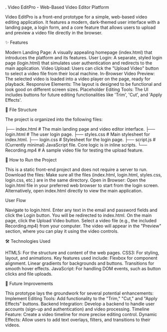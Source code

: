 .
Video EditPro - Web-Based Video Editor Platform

Video EditPro is a front-end prototype for a simple, web-based video editing application. It features a modern, dark-themed user interface with a landing page, a login form, and a core feature that allows users to upload and preview a video file directly in the browser.

✨ Features

Modern Landing Page: A visually appealing homepage (index.html) that introduces the platform and its features.
User Login: A separate, styled login page (login.html) that simulates user authentication and redirects to the main application.
Video Upload: Users can click the "Upload Video" button to select a video file from their local machine.
In-Browser Video Preview: The selected video is loaded into a video player on the page, ready for playback.
Responsive Elements: The layout is designed to be functional and look good on different screen sizes.
Placeholder Editing Tools: The UI includes buttons for future editing functionalities like 'Trim', 'Cut', and 'Apply Effects'.

📂 File Structure

The project is organized into the following files:

├── index.html          # The main landing page and video editor interface.
├── login.html          # The user login page.
├── styles.css          # Main stylesheet for index.html.
├── login.css           # Stylesheet for the login page.
├── script.js           # (Currently minimal) JavaScript file. Core logic is in inline scripts.
└── Recording.mp4       # A sample video file for testing the upload feature.



🚀 How to Run the Project

This is a static front-end project and does not require a server to run.
Download the files: Make sure all the files (index.html, login.html, styles.css, login.css, etc.) are in the same directory.
Open in Browser:
Open the login.html file in your preferred web browser to start from the login screen.
Alternatively, open index.html directly to view the main application.

User Flow

Navigate to login.html.
Enter any text in the email and password fields and click the Login button. You will be redirected to index.html.
On the main page, click the Upload Video button.
Select a video file (e.g., the included Recording.mp4) from your computer.
The video will appear in the "Preview" section, where you can play it using the video controls.

🛠️ Technologies Used

HTML5: For the structure and content of the web pages.
CSS3: For styling, layout, and animations. Key features used include:
Flexbox for component alignment.
Linear gradients for backgrounds and buttons.
Transitions for smooth hover effects.
JavaScript: For handling DOM events, such as button clicks and file uploads.

🔮 Future Improvements

This prototype lays the groundwork for several potential enhancements:
Implement Editing Tools: Add functionality to the "Trim," "Cut," and "Apply Effects" buttons.
Backend Integration: Develop a backend to handle user accounts (sign-up and authentication) and video processing.
Timeline Feature: Create a video timeline for more precise editing control.
Dynamic Effects: Allow users to add text overlays, filters, and transitions to their videos.
